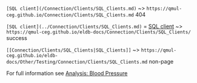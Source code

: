 

`[SQL client](/Connection/Clients/SQL_Clients.md)`
~> `https://qmul-ceg.github.io/Connection/Clients/SQL_Clients.md` 404

`[SQL client](../Connection/Clients/SQL_Clients.md)` = [SQL client](../Connection/Clients/SQL_Clients.md)
~> `https://qmul-ceg.github.io/eldb-docs/Connection/Clients/SQL_Clients/` success

`[[Connection/Clients/SQL_Clients|SQL_Clients]]`
~> `https://qmul-ceg.github.io/eldb-docs/Other/Testing/Connection/Clients/SQL_Clients.md` non-page

For full information see [Analysis: Blood Pressure](../Analysis/Blood_Pressure.md)